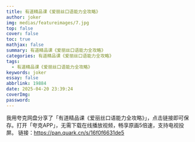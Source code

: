 ```yaml
---
title: 有道精品课《爱丽丝口语能力全攻略》
author: joker
img: medias/featureimages/7.jpg
top: false
cover: false
toc: true
mathjax: false
summary: 有道精品课《爱丽丝口语能力全攻略》
categories: 有道精品课《爱丽丝口语能力全攻略》
tags:
  - 有道精品课《爱丽丝口语能力全攻略》
keywords: joker
essay: false
abbrlink: 19884
date: 2025-04-20 23:39:24
coverImg:
password:
---
```


我用夸克网盘分享了「有道精品课《爱丽丝口语能力全攻略》」，点击链接即可保存。打开「夸克APP」，无需下载在线播放视频，畅享原画5倍速，支持电视投屏。
链接：https://pan.quark.cn/s/16f0f6631de5
